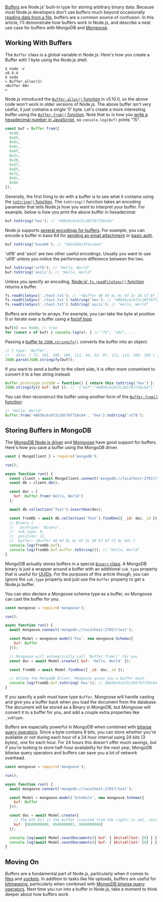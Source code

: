 [Buffers](https://nodejs.org/api/buffer.html) are Node.js' built-in type for storing arbitrary binary data. Because most Node.js developers don't use buffers much beyond occasionally [reading data from a file](https://nodejs.org/api/stream.html#stream_class_stream_readable),
buffers are a common source of confusion. In this article, I'll demonstrate
how buffers work in Node.js, and describe a neat use case for buffers with
MongoDB and [Mongoose](https://mongoosejs.com/).

Working With Buffers
--------------------

The `Buffer` class is a global variable in Node.js. Here's how you create a
Buffer with 1 byte using the Node.js shell.

```
$ node -v
v8.9.4
$ node
> Buffer.alloc(1)
<Buffer 00>
>
```

Node.js introduced the [`Buffer.alloc()` function](https://nodejs.org/api/buffer.html#buffer_class_method_buffer_alloc_size_fill_encoding) in v5.10.0, so the above code won't work in older versions
of Node.js. The above buffer isn't very useful, it just contains a single '0'
byte. Let's create a more interesting buffer using the [`Buffer.from()` function](https://nodejs.org/api/buffer.html#buffer_class_method_buffer_from_array). Note that `0x` is how you [write a hexadecimal number in JavaScript](http://www.ecma-international.org/ecma-262/6.0/#sec-literals-numeric-literals), so `console.log(0xf)` prints "15".

```javascript
const buf = Buffer.from([
  0x48,
  0x65,
  0x6c,
  0x6c,
  0x6f,
  0x2c,
  0x20,
  0x57,
  0x6f,
  0x72,
  0x6c,
  0x64
]);
```

Generally, the first thing to do with a buffer is to see what it contains
using the [`toString()` function](https://nodejs.org/api/buffer.html#buffer_buf_tostring_encoding_start_end). The `toString()` function takes an encoding parameter that tells Node.js how you want to interpret your buffer. For example, below is how you print
the above buffer in hexadecimal:

```javascript
buf.toString('hex'); // "48656c6c6f2c20576f726c64"
```

Node.js supports [several encodings for buffers](https://nodejs.org/api/buffer.html#buffer_buffers_and_character_encodings). For example, you can encode a buffer in base 64 for [sending an email attachment](https://sendgrid.com/blog/embedding-images-emails-facts/) or [basic auth](https://en.wikipedia.org/wiki/Basic_access_authentication#Security).

```javascript
buf.toString('base64'); // "SGVsbG8sIFdvcmxk"
```

'utf8' and 'ascii' are two other useful encodings. Usually you want to use 'utf8' unless you notice the performance difference between the two.

```javascript
buf.toString('utf8'); // "Hello, World"
buf.toString('ascii'); // "Hello, World"
```

Unless you specify an encoding, [Node.js' `fs.readFileSync()` function](https://nodejs.org/api/fs.html#fs_fs_readfilesync_path_options) returns a buffer.

```javascript
fs.readFileSync('./test.txt'); // "<Buffer 48 65 6c 6c 6f 2c 20 57 6f 72 6c 64>"
fs.readFileSync('./test.txt').toString('hex'); // "48656c6c6f2c20576f726c64"
fs.readFileSync('./test.txt').toString('ascii'); // "Hello, World"
```

Buffers are similar to arrays. For example, you can take the byte at position 0
or iterate over a buffer using a [for/of loop](https://developer.mozilla.org/en-US/docs/Web/JavaScript/Reference/Statements/for...of).

```javascript
buf[0] === 0x48; // true
for (const v of buf) { console.log(v); } // "72", "101", ...
```

Passing a [buffer to `JSON.stringify()`](https://nodejs.org/api/buffer.html#buffer_buf_tojson) converts the buffer into an object:

```javascript
// { type: 'Buffer',
//   data: [ 72, 101, 108, 108, 111, 44, 32, 87, 111, 114, 108, 100 ] }
JSON.parse(JSON.stringify(buf));
```

If you want to send a buffer to the client side, it is often more convenient to
convert it to a hex string instead:

```javascript
Buffer.prototype.toJSON = function() { return this.toString('hex') };
JSON.stringify({ buf: buf }); // '{"buf":"48656c6c6f2c20576f726c64"}'
```

You can then reconstruct the buffer using another form of the [`Buffer.from()` function](https://nodejs.org/api/buffer.html#buffer_class_method_buffer_from_string_encoding):

```javascript
// "Hello, World"
Buffer.from('48656c6c6f2c20576f726c64', 'hex').toString('utf8');
```

Storing Buffers in MongoDB
--------------------------

The [MongoDB Node.js driver](https://mongodb.github.io/node-mongodb-native/api-bson-generated/binary.html) and [Mongoose](http://mongoosejs.com/docs/schematypes.html) have good support for buffers. Here's how you save a buffer using the MongoDB driver.

```javascript
const { MongoClient } = require('mongodb');

run();

async function run() {
  const client = await MongoClient.connect('mongodb://localhost:27017/test');
  const db = client.db();

  const doc = {
    buf: Buffer.from('Hello, World')
  };

  await db.collection('Test').insertOne(doc);

  const fromDb = await db.collection('Test').findOne({ _id: doc._id });
  // Binary {
  //  _bsontype: 'Binary',
  //  sub_type: 0,
  //  position: 12,
  //  buffer: <Buffer 48 65 6c 6c 6f 2c 20 57 6f 72 6c 64> }
  console.log(fromDb.buf);
  console.log(fromDb.buf.buffer.toString()); // "Hello, World"
}
```

MongoDB actually stores buffers in a special [`Binary` class](https://mongodb.github.io/node-mongodb-native/api-bson-generated/binary.html). A MongoDB binary is just a wrapper around a buffer with an additional
`sub_type` property that is useful for [UUIDs](https://studio3t.com/knowledge-base/articles/mongodb-best-practices-uuid-data/#binary-subtypes-0x03-and-0x04). For the purposes of this article though,
you can ignore the `sub_type` property and just use the `buffer` property to get a Node.js buffer.

You can also declare a Mongoose schema type as a buffer, so Mongoose can cast the buffer for you.

```javascript
const mongoose = require('mongoose');

run();

async function run() {
  await mongoose.connect('mongodb://localhost:27017/test');

  const Model = mongoose.model('Foo', new mongoose.Schema({
    buf: Buffer
  }));

  // Mongoose will automatically call `Buffer.from()` for you
  const doc = await Model.create({ buf: 'Hello, World' });

  const fromDb = await Model.findOne({ _id: doc._id });

  // Unlike the MongoDB driver, Mongoose gives you a buffer back.
  console.log(fromDb.buf.toString('hex')); // 48656c6c6f2c20576f726c64
}
```

If you specify a path must have type `Buffer`, Mongoose will handle casting
and give you a buffer back when you load the document from the database. The document will be stored as a Binary in MongoDB, but Mongoose will convert it to a buffer for you, and add a couple extra properties like `_subtype`.

Buffers are especially powerful in MongoDB when combined with [bitwise query operators](http://thecodebarbarian.com/node-perspective-on-mongodb-3.2-bitwise-query-operators). Since a byte contains 8 bits, you can store whether you're available or not during each hour of a 24 hour interval using 24 bits (3 bytes), one for each hour. For 24 hours this doesn't offer much savings, but
if you're looking to store half-hour availability for the next year, MongoDB
bitwise query operators and buffers can save you a lot of network overhead.

```javascript
const mongoose = require('mongoose');

run();

async function run() {
  await mongoose.connect('mongodb://localhost:27017/test');

  const Model = mongoose.model('Schedule', new mongoose.Schema({
    buf: Buffer
  }));

  const doc = await Model.create({
    // The 8th bit in the buffer (counted from the right) is set, rest are 0
    buf: [0b00000000, 0b00000001, 0b00000000]
  });

  console.log(await Model.countDocuments({ buf: { $bitsAllSet: [8] } })); // 1
  console.log(await Model.countDocuments({ buf: { $bitsAllSet: [0] } })); // 0
}
```

Moving On
---------

Buffers are a fundamental part of Node.js, particularly when it comes to
[files](https://nodejs.org/api/fs.html#fs_fs_write_fd_buffer_offset_length_position_callback) and [sockets](https://nodejs.org/api/net.html). In addition to
tasks like file uploads, buffers are useful for [bitmapping](https://en.wikipedia.org/wiki/Bitmap), particularly when combined with [MongoDB bitwise query operators](http://thecodebarbarian.com/node-perspective-on-mongodb-3.2-bitwise-query-operators). Next time you run into a buffer in Node.js, take a moment to
think deeper about how buffers work.
